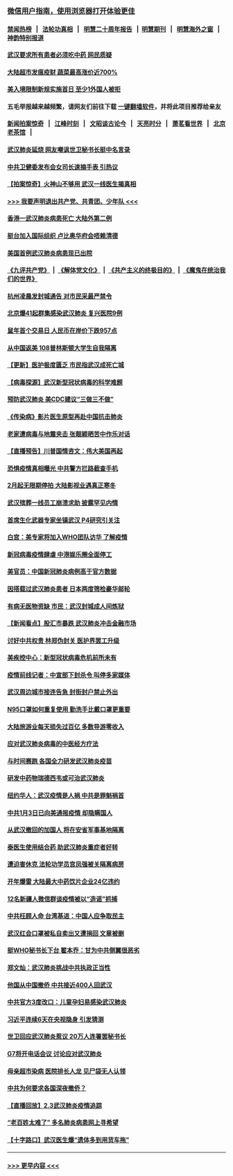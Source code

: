 ### [微信用户指南，使用浏览器打开体验更佳](https://github.com/gfw-breaker/banned-news1/blob/master/indexes/wechat-guide.md?t=0)
#### [禁闻热榜](热点新闻.md?t=0)  &nbsp;&nbsp;|&nbsp;&nbsp; [法轮功真相](https://github.com/gfw-breaker/truth/blob/master/README.md?t=0) &nbsp;&nbsp;|&nbsp;&nbsp; [明慧二十周年报告](https://github.com/gfw-breaker/mh-reports/blob/master/README.md?t=0) &nbsp;&nbsp;|&nbsp;&nbsp;[明慧期刊](https://github.com/gfw-breaker/mh-qikan) &nbsp;&nbsp;|&nbsp;&nbsp; [明慧海外之窗](https://github.com/gfw-breaker/mh-news/blob/master/README.md?t=0) &nbsp;&nbsp;|&nbsp;&nbsp; [神韵特别报道](https://github.com/gfw-breaker/mh-news/blob/master/shenyun.md?t=0)
#### [武汉要求所有患者必须吃中药 网民质疑](../pages/nsc413/n11842894.md?t=02041455) 
#### [大陆超市发瘟疫财 蔬菜最高涨价近700%](../pages/nsc413/n11842780.md?t=02041455) 
#### [美入境限制新规实施首日 至少1外国人被拒](../pages/nsc413/n11843058.md?t=02041455) 
#### 五毛举报越来越频繁，请网友们前往下载 [一键翻墙软件](https://github.com/gfw-breaker/ssr-accounts)，并将此项目推荐给亲友
#### [新闻拍案惊奇](https://github.com/gfw-breaker/banned-news1/blob/master/pages/link4.md) &nbsp;&nbsp;|&nbsp;&nbsp; [江峰时刻](https://github.com/gfw-breaker/banned-news1/blob/master/pages/link4.md) &nbsp;&nbsp;|&nbsp;&nbsp; [文昭谈古论今](https://github.com/gfw-breaker/banned-news1/blob/master/pages/link4.md) &nbsp;&nbsp;|&nbsp;&nbsp; [天亮时分](https://github.com/gfw-breaker/banned-news1/blob/master/pages/link4.md) &nbsp;&nbsp;|&nbsp;&nbsp; [萧茗看世界](https://github.com/gfw-breaker/banned-news1/blob/master/pages/link4.md) &nbsp;&nbsp;|&nbsp;&nbsp; [北京老茶馆](https://github.com/gfw-breaker/banned-news1/blob/master/pages/link4.md) &nbsp;&nbsp;|&nbsp;&nbsp; 
#### [武汉肺炎延烧 网友嘲讽世卫秘书长挺中名言录](../pages/nsc413/n11843056.md?t=02041455) 
#### [中共卫健委发布会女司长速摘手表 引热议](../pages/nsc413/n11843116.md?t=02041455) 
#### [【拍案惊奇】火神山不够用 武汉一线医生揭真相](../pages/nsc413/n11842682.md?t=02041455) 
#### [>>> 我要声明退出共产党、共青团、少年队 <<<](https://github.com/begood0513/goodnews/blob/master/quit/letter.md) 
#### [香港一武汉肺炎病患死亡 大陆外第二例](../pages/nsc413/n11843026.md?t=02041455) 
#### [挺台加入国际组织 卢比奥华府会唔赖清德](../pages/nsc413/n11843023.md?t=02041455) 
#### [美国首例武汉肺炎病患现已出院](../pages/nsc413/n11842740.md?t=02041455) 
#### [《九评共产党》](https://github.com/begood0513/9ping.md/blob/master/README.md) &nbsp;|&nbsp; [《解体党文化》](../../../../jtdwh.md/blob/master/README.md)  &nbsp;|&nbsp; [《共产主义的终极目的》](../../../../gczydzjmd.md/blob/master/README.md) &nbsp;|&nbsp; [《魔鬼在统治我们的世界》](../../../../mgztzwmdsj.md/blob/master/README.md) 
#### [杭州凌晨发封城通告 对市民采最严禁令](../pages/nsc413/n11842758.md?t=02041455) 
#### [北京爆41起群集感染武汉肺炎 复兴医院9例](../pages/nsc413/n11841955.md?t=02041455) 
#### [鼠年首个交易日 人民币在岸价下跌957点](../pages/nsc413/n11842681.md?t=02041455) 
#### [从中国返美 108普林斯顿大学生自我隔离](../pages/nsc413/n11842714.md?t=02041455) 
#### [【更新】医护极度匮乏 市民指武汉成死亡城](../pages/nsc413/n11801312.md?t=02041455) 
#### [【病毒探源】武汉新型冠状病毒的科学难题](../pages/nsc413/n11842176.md?t=02041455) 
#### [预防武汉肺炎 美CDC建议“三做三不做”](../pages/nsc413/n11842700.md?t=02041455) 
#### [《传染病》影片医生原型再赴中国抗击肺炎](../pages/nsc413/n11842626.md?t=02041455) 
#### [老家遭病毒与地震夹击 张靓颖晒苦中作乐对话](../pages/nsc413/n11842054.md?t=02041455) 
#### [【直播预告】川普国情咨文：伟大美国再起](../pages/nsc413/n11842079.md?t=02041455) 
#### [恐惧疫情真相曝光 中共警方拦路截查手机](../pages/nsc413/n11842396.md?t=02041455) 
#### [2月起无限期停拍 大陆影视业遇真正寒冬](../pages/nsc413/n11842344.md?t=02041455) 
#### [武汉殡葬一线员工崩溃求助 披露罕见内情](../pages/nsc413/n11842482.md?t=02041455) 
#### [首席生化武器专家坐镇武汉 P4研究引关注](../pages/nsc413/n11842412.md?t=02041455) 
#### [白宫：美专家将加入WHO团队访华 了解疫情](../pages/nsc413/n11842198.md?t=02041455) 
#### [新冠病毒疫情肆虐 中港娱乐圈全面停工](../pages/nsc413/n11842193.md?t=02041455) 
#### [美官员：中国新冠肺炎病例高于官方数据](../pages/nsc413/n11842452.md?t=02041455) 
#### [因搭载过武汉肺炎患者 日本两度筛检豪华邮轮](../pages/nsc413/n11842447.md?t=02041455) 
#### [有病无医物资缺 市民：武汉封城成人间炼狱](../pages/nsc413/n11839878.md?t=02041455) 
#### [【新闻看点】股汇市暴跌 武汉肺炎冲击金融市场](../pages/nsc413/n11842216.md?t=02041455) 
#### [讨好中共权贵 林郑伪封关 医护界罢工升级](../pages/nsc413/n11842359.md?t=02041455) 
#### [美疾控中心：新型冠状病毒危机前所未有](../pages/nsc413/n11842406.md?t=02041455) 
#### [疫情前线记者：中宣部下封杀令 叫停多家媒体](../pages/nsc413/n11842178.md?t=02041455) 
#### [武汉周边城市接连告急 封街封户禁止外出](../pages/nsc413/n11842277.md?t=02041455) 
#### [N95口罩如何重复使用 勤洗手比戴口罩更重要](../pages/nsc413/n11842236.md?t=02041455) 
#### [大陆旅游业每天损失过百亿 多数导游零收入](../pages/nsc413/n11842179.md?t=02041455) 
#### [应对武汉肺炎病毒的中医经方疗法](../pages/nsc413/n11842157.md?t=02041455) 
#### [与时间赛跑  各国全力研发武汉肺炎疫苗](../pages/nsc413/n11842149.md?t=02041455) 
#### [研发中药物瑞德西韦或可治武汉肺炎](../pages/nsc413/n11842100.md?t=02041455) 
#### [纽约华人：武汉疫情是人祸 中共是罪魁祸首](../pages/nsc413/n11840631.md?t=02041455) 
#### [中共1月3日已向美通报疫情 却隐瞒国人](../pages/nsc413/n11841978.md?t=02041455) 
#### [从武汉撤回的加国人 将在安省军事基地隔离](../pages/nsc413/n11840777.md?t=02041455) 
#### [泰医生使用结合药 助武汉肺炎重症者好转](../pages/nsc413/n11842096.md?t=02041455) 
#### [遭迫害休克 法轮功学员宫凤强被关隔离病房](../pages/nsc413/n11841492.md?t=02041455) 
#### [开年爆雷  大陆最大中药饮片企业24亿违约](../pages/nsc413/n11841904.md?t=02041455) 
#### [12名新疆人微信群谈疫情被以“造谣”抓捕](../pages/nsc413/n11839897.md?t=02041455) 
#### [中共枉顾人命 台湾基进：中国人应争取民主](../pages/nsc413/n11841532.md?t=02041455) 
#### [武汉红会口罩被私自卖出又遭捐回 文章被删](../pages/nsc413/n11841871.md?t=02041455) 
#### [挺WHO秘书长下台 翟本乔：甘为中共侧翼很恶劣](../pages/nsc413/n11841484.md?t=02041455) 
#### [郑文灿：武汉肺炎挑战中共执政正当性](../pages/nsc413/n11841537.md?t=02041455) 
#### [他国从中国撤侨 中共接近400人回武汉](../pages/nsc413/n11841290.md?t=02041455) 
#### [中共官方3度改口：儿童孕妇易感染武汉肺炎](../pages/nsc413/n11841631.md?t=02041455) 
#### [习近平连续6天在央视隐身 引发猜测](../pages/nsc413/n11841881.md?t=02041455) 
#### [世卫回应武汉肺炎惹议 20万人连署罢秘书长](../pages/nsc413/n11841664.md?t=02041455) 
#### [G7将开电话会议 讨论应对武汉肺炎](../pages/nsc413/n11841658.md?t=02041455) 
#### [母亲超市染病 医院排长人龙 见尸袋无人认领](../pages/nsc413/n11841762.md?t=02041455) 
#### [中共为何要求各国深夜撤侨？](../pages/nsc413/n11841731.md?t=02041455) 
#### [【直播回放】2.3武汉肺炎疫情追踪](../pages/nsc413/n11841577.md?t=02041455) 
#### [“老百姓太难了” 多名肺炎病患网上寻希望](../pages/nsc413/n11841565.md?t=02041455) 
#### [【十字路口】武汉医生爆“遗体多到用货车拖”](../pages/nsc413/n11840013.md?t=02041455) 

----
#### [ >>> 更早内容 <<< ](../indexes/nsc413-earlier.md)
